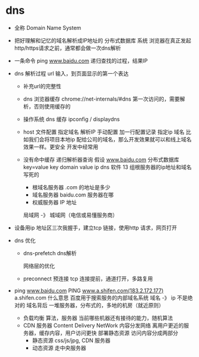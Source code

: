 # dns 
- 全称 Domain Name System
- 把好理解和记忆的域名解析成IP地址的 分布式数据库 系统 
   浏览器在真正发起http/https请求之前，通常都会做一次dns解析
- 一条命令
   ping www.baidu.com 递归查找的过程，结果IP

- dns 解析过程
   url 输入，到页面显示的第一个表达
   - 补充url的完整性
   - dns 浏览器缓存
      chrome://net-internals/#dns
      第一次访问的，需要解析，否则使用缓存的
   - 操作系统 dns 缓存
      ipconfig / displaydns 
   - host 文件配置
      指定域名 解析IP 手动配置
      加一行配置记录 指定ip 域名
      比如我们会将项目本地ip 配给公司的域名，那么开发效果就可以和线上域名效果一样。更安全
      开发中经常用

   - 没有命中缓存
      递归解析器查询
      假设 www.baidu.com
      分布式数据库 key=value  key domain value ip
      dns 软件 13 组根服务器的ip地址和域名
      写死的
      - 根域名服务器
         .com 的地址是多少
      - 域名服务器
         baidu.com 服务器在哪
      - 权威服务器
         IP 地址

      局域网 -》 城域网（电信或易懂服务商）

- 设备用ip 地址区三次我握手，建立tcp 链接，使用http 请求，网页打开

- dns 优化
   - dns-prefetch dns解析
     <link type='dns-prefetch' href='//g.alicdn.com'>

     网络层的优化
    - preconnect 预连接
      tcp 连接提前，通道打开，多路复用
       <link data-n-head="ssr" rel="preconnect" href="//unpkg.byted-static.com/" crossorigin="anonymous">

- ping www.baidu.com
  PING www.a.shifen.com(183.2.172.177)
    a.shifen.com 什么意思
    百度用于搜索服务的内部域名系统
    域名 -》 ip 不是绝对的
    域名背后 一堆服务器，分布式的，多地的机房（就近原则）
    - 负载均衡 
      算法，服务器
      当前哪些机器还有接待的能力，随机算法
    - CDN 服务器
       Content Delivery NetWork 内容分发网络
       离用户更近的服务器，缓存内容，用户访问更快
       部署静态资源
        访问内容分成两部分
         - 静态资源 css/js/jpg, CDN 服务器
         - 动态资源 走中央服务器
